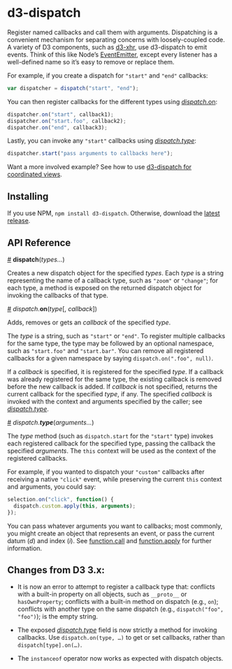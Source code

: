 # d3-dispatch

Register named callbacks and call them with arguments. Dispatching is a convenient mechanism for separating concerns with loosely-coupled code. A variety of D3 components, such as [d3-xhr](https://github.com/d3/d3-xhr), use d3-dispatch to emit events. Think of this like Node’s [EventEmitter](https://nodejs.org/api/events.html), except every listener has a well-defined name so it’s easy to remove or replace them.

For example, if you create a dispatch for `"start"` and `"end"` callbacks:

```js
var dispatcher = dispatch("start", "end");
```

You can then register callbacks for the different types using [*dispatch*.on](#on):

```js
dispatcher.on("start", callback1);
dispatcher.on("start.foo", callback2);
dispatcher.on("end", callback3);
```

Lastly, you can invoke any `"start"` callbacks using [*dispatch*.*type*](#type):

```js
dispatcher.start("pass arguments to callbacks here");
```

Want a more involved example? See how to use [d3-dispatch for coordinated views](http://bl.ocks.org/mbostock/5872848).

## Installing

If you use NPM, `npm install d3-dispatch`. Otherwise, download the [latest release](https://github.com/d3/d3-dispatch/releases/latest).

## API Reference

<a name="dispatch" href="#dispatch">#</a> <b>dispatch</b>(<i>types…</i>)

Creates a new dispatch object for the specified *types*. Each *type* is a string representing the name of a callback type, such as `"zoom"` or `"change"`; for each type, a method is exposed on the returned dispatch object for invoking the callbacks of that type.

<a name="on" href="#on">#</a> *dispatch*.<b>on</b>(<i>type</i>[, <i>callback</i>])

Adds, removes or gets an *callback* of the specified *type*.

The *type* is a string, such as `"start"` or `"end"`. To register multiple callbacks for the same type, the type may be followed by an optional namespace, such as `"start.foo"` and `"start.bar"`. You can remove all registered callbacks for a given namespace by saying `dispatch.on(".foo", null)`.

If a *callback* is specified, it is registered for the specified *type*. If a callback was already registered for the same type, the existing callback is removed before the new callback is added. If *callback* is not specified, returns the current callback for the specified *type*, if any. The specified *callback* is invoked with the context and arguments specified by the caller; see [*dispatch*.*type*](#type).

<a name="type" href="#type">#</a> *dispatch*.<b>*type*</b>(<i>arguments…</i>)

The *type* method (such as `dispatch.start` for the `"start"` type) invokes each registered callback for the specified type, passing the callback the specified *arguments*. The `this` context will be used as the context of the registered callbacks.

For example, if you wanted to dispatch your `"custom"` callbacks after receiving a native `"click"` event, while preserving the current `this` context and arguments, you could say:

```js
selection.on("click", function() {
  dispatch.custom.apply(this, arguments);
});
```

You can pass whatever arguments you want to callbacks; most commonly, you might create an object that represents an event, or pass the current datum (*d*) and index (*i*). See [function.call](https://developer.mozilla.org/en/JavaScript/Reference/Global_Objects/Function/Call) and [function.apply](https://developer.mozilla.org/en/JavaScript/Reference/Global_Objects/Function/Apply) for further information.

## Changes from D3 3.x:

* It is now an error to attempt to register a callback type that: conflicts with a built-in property on all objects, such as `__proto__` or `hasOwnProperty`; conflicts with a built-in method on dispatch (e.g., `on`);  conflicts with another type on the same dispatch (e.g., `dispatch("foo", "foo")`); is the empty string.

* The exposed [*dispatch*.*type*](#type) field is now strictly a method for invoking callbacks. Use `dispatch.on(type, …)` to get or set callbacks, rather than `dispatch[type].on(…)`.

* The `instanceof` operator now works as expected with dispatch objects.
